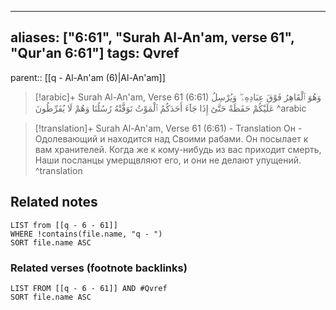 
---
aliases: ["6:61", "Surah Al-An'am, verse 61", "Qur'an 6:61"]
tags: Qvref
---

parent:: [[q - Al-An'am (6)|Al-An'am]]

> [!arabic]+ Surah Al-An'am, Verse 61 (6:61)
> <span class="quran-arabic">وَهُوَ ٱلْقَاهِرُ فَوْقَ عِبَادِهِۦ ۖ وَيُرْسِلُ عَلَيْكُمْ حَفَظَةً حَتَّىٰٓ إِذَا جَآءَ أَحَدَكُمُ ٱلْمَوْتُ تَوَفَّتْهُ رُسُلُنَا وَهُمْ لَا يُفَرِّطُونَ</span>
^arabic

> [!translation]+ Surah Al-An'am, Verse 61 (6:61) - Translation
> Он - Одолевающий и находится над Своими рабами. Он посылает к вам хранителей. Когда же к кому-нибудь из вас приходит смерть, Наши посланцы умерщвляют его, и они не делают упущений.
^translation



## Related notes
```dataview
LIST from [[q - 6 - 61]]
WHERE !contains(file.name, "q - ")
SORT file.name ASC
```

### Related verses (footnote backlinks)
```dataview
LIST FROM [[q - 6 - 61]] AND #Qvref
SORT file.name ASC
```

